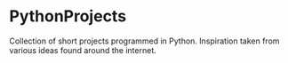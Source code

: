 # PythonProjects

Collection of short projects programmed in Python. Inspiration taken from various ideas found around the internet.
